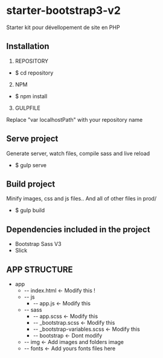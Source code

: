 # starter-bootstrap3-v2
Starter kit pour dévellopement de site en PHP


Installation 
--------------------------

1. REPOSITORY
   
* $ cd repository
   
2. NPM

* $ npm install

3. GULPFILE

Replace "var localhostPath" with your repository name


Serve project
-----------------

Generate server, watch files, compile sass and live reload

* $ gulp serve


Build project
-------------

Minify images, css and js files.. And all of other files in prod/ 

* $ gulp build


Dependencies included in the project
------------------------------------

* Bootstrap Sass V3
* Slick


APP STRUCTURE
-------------------

* app
  * -- index.html <- Modify this !
  * -- js
    * -- app.js <- Modify this
  * -- sass
    * -- app.scss <- Modify this
    * -- _bootstrap.scss <- Modify this
    * -- _bootstrap-variables.scss <- Modify this
    * -- bootstrap  <- Dont modify
  * -- img  <- Add images and folders image
  * -- fonts  <- Add yours fonts files here